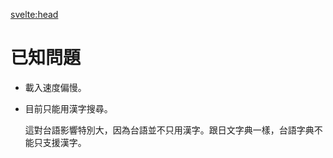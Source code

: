 <svelte:head>
<title>已知問題</title>
</svelte:head>

# 已知問題

- 載入速度偏慢。
- 目前只能用漢字搜尋。

  這對台語影響特別大，因為台語並不只用漢字。跟日文字典一樣，台語字典不能只支援漢字。
